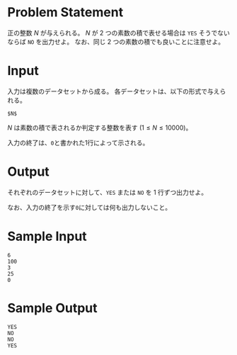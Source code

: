 Problem Statement
==
正の整数 $N$ が与えられる。
$N$ が 2 つの素数の積で表せる場合は `YES` そうでないならば `NO` を出力せよ。
なお、同じ 2 つの素数の積でも良いことに注意せよ。

Input
==
入力は複数のデータセットから成る。
各データセットは、以下の形式で与えられる。

```
$N$
```
$N$ は素数の積で表されるか判定する整数を表す $(1 \leq N \leq 10000)$。

入力の終了は、`0`と書かれた1行によって示される。

Output
==
それぞれのデータセットに対して、`YES` または `NO` を 1 行ずつ出力せよ。

なお、入力の終了を示す`0`に対しては何も出力しないこと。

Sample Input
==
```
6
100
3
25
0
```

Sample Output
==
```
YES
NO
NO
YES
```
